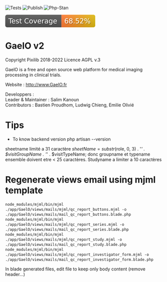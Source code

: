 ![Tests](https://github.com/salimkanoun/GaelO/actions/workflows/tests.yml/badge.svg?branch=GaelO2)
![Publish](https://github.com/salimkanoun/GaelO/actions/workflows/publish.yml/badge.svg?branch=GaelO2)
![Php-Stan](https://github.com/salimkanoun/GaelO/actions/workflows/php-stan.yml/badge.svg?branch=GaelO2)

![Coverage](https://github.com/Pixilib/GaelO/blob/GaelO2_code_coverage/data/GaelO2/badge.svg)

# GaelO v2
Copyright Pixilib 2018-2022
Licence AGPL v.3

GaelO is a free and open source web platform for medical imaging processing in clinical trials.

Website : http://www.GaelO.fr

Developpers : <br>
Leader & Maintainer  : Salim Kanoun <br>
Contributors : Bastien Proudhom, Ludwig Chieng, Emilie Olivié

# Tips

- To know backend version
php artisan --version 

sheetname limité a 31 caractère $sheetName =  substr($role, 0, 3)  . '_' . $visitGroupName . '_' . $visitTypeName; donc groupname et typename ensemble doivent etre < 25 caractères. Studyname a limiter a 10 caractères

# Regenerate views email using mjml template
```
node_modules/mjml/bin/mjml ./app/GaelO/views/mails/mjml/qc_report_buttons.mjml -o ./app/GaelO/views/mails/mail_qc_report_buttons.blade.php
node_modules/mjml/bin/mjml ./app/GaelO/views/mails/mjml/qc_report_series.mjml -o ./app/GaelO/views/mails/mail_qc_report_series.blade.php
node_modules/mjml/bin/mjml ./app/GaelO/views/mails/mjml/qc_report_study.mjml -o ./app/GaelO/views/mails/mail_qc_report_study.blade.php
node_modules/mjml/bin/mjml ./app/GaelO/views/mails/mjml/qc_report_investigator_form.mjml -o ./app/GaelO/views/mails/mail_qc_report_investigator_form.blade.php
```
In blade generated files, edit file to keep only body content (remove header...)
